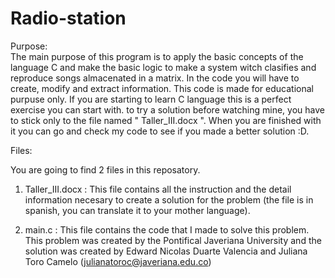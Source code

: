 # Radio-station

Purpose:  
   The main purpose of this program is to apply the basic concepts of the language C and make the basic logic to make a system witch clasifies and reproduce songs almacenated in a matrix. In the code you will have to create,  modify and extract  information. This code is made for educational purpuse only.
  If you are starting to learn C language this is a perfect exercise you can start with. to try a solution before watching mine, you have to stick only to the file named " Taller_III.docx ". When you are finished with it you can go and check my code to see if you made a better solution :D.

Files:

  You are going to find 2 files in this reposatory.
  
   1) Taller_III.docx : This file contains all the instruction and the detail information necesary to create a solution for the problem (the file is in spanish, you can translate it to your mother language).
    
   2) main.c : This file contains the code that I made to solve this problem.
                         This problem was created by the Pontifical Javeriana University and the solution was created by Edward Nicolas Duarte Valencia and Juliana Toro Camelo                              (julianatoroc@javeriana.edu.co)
